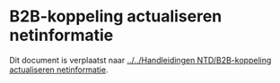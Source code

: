 # B2B-koppeling actualiseren netinformatie
Dit document is verplaatst naar
[../../Handleidingen NTD/B2B-koppeling actualiseren netinformatie](../../Handleidingen%20NTD/b2b-koppeling-actualiseren-netinformatie.md).